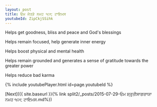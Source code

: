 ```yaml
---
layout: post
title: ਓਮ ਜੇਤੜੇ ਨਮਹ ੧੦੮ ਟਾਇਮਸ
youtubeId: ZipCkjSSihk
---
```

 
 
Helps get goodness, bliss and peace and God's blessings
 
Helps remain focused, help generate inner energy 
 
Helps boost physical and mental health 
 
Helps remain grounded and generates a sense of gratitude towards the greater power 
 
Helps reduce bad karma
 
 
 
 


{% include youtubePlayer.html id=page.youtubeId %}
 
[Next]({{ site.baseurl }}{% link  split2/_posts/2015-07-29-ਓਮ ਸ਼੍ਰੁਤੀਸਾਗਰਾਯਾ ਨਮਹ ੧੦੮ ਟਾਇਮਸ.md%})
 
